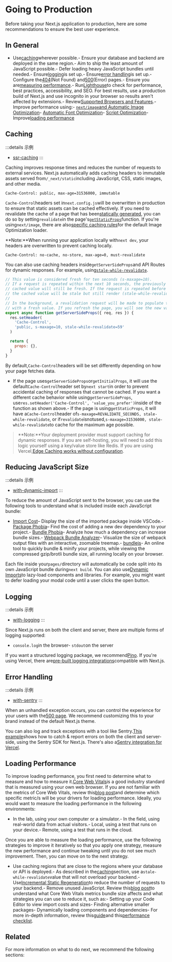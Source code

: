 # Going to Production

Before taking your Next.js application to production, here are some recommendations to ensure the best user experience.

## In General

- Use[caching](#caching)wherever possible.- Ensure your database and backend are deployed in the same region.- Aim to ship the least amount of JavaScript possible.- Defer loading heavy JavaScript bundles until needed.- Ensure[logging](#logging)is set up.- Ensure[error handling](#error-handling)is set up.- Configure the[404](/docs/advanced-features/custom-error-page#404-page)(Not Found) and[500](/docs/advanced-features/custom-error-page#500-page)(Error) pages.- Ensure you are[measuring performance](/docs/advanced-features/measuring-performance).- Run[Lighthouse](https://developers.google.com/web/tools/lighthouse)to check for performance, best practices, accessibility, and SEO. For best results, use a production build of Next.js and use incognito in your browser so results aren't affected by extensions.- Review[Supported Browsers and Features](/docs/basic-features/supported-browsers-features).- Improve performance using:- [`next/image`and Automatic Image Optimization](/docs/basic-features/image-optimization)- [Automatic Font Optimization](/docs/basic-features/font-optimization)- [Script Optimization](/docs/basic-features/script)- Improve[loading performance](#loading-performance)

## Caching

:::details 示例
- [ssr-caching](https://github.com/vercel/next.js/tree/canary/examples/ssr-caching)
:::

Caching improves response times and reduces the number of requests to external services. Next.js automatically adds caching headers to immutable assets served from`/_next/static`including JavaScript, CSS, static images, and other media.

```
Cache-Control: public, max-age=31536000, immutable

```

`Cache-Control`headers set in`next.config.js`will be overwritten in production to ensure that static assets can be cached effectively. If you need to revalidate the cache of a page that has been[statically generated](/docs/basic-features/pages#static-generation-recommended), you can do so by setting`revalidate`in the page's[`getStaticProps`](/docs/basic-features/data-fetching/get-static-props)function. If you're using`next/image`, there are also[specific caching rules](/docs/basic-features/image-optimization#caching)for the default Image Optimization loader.

**Note:**When running your application locally with`next dev`, your headers are overwritten to prevent caching locally.

```
Cache-Control: no-cache, no-store, max-age=0, must-revalidate

```

You can also use caching headers inside`getServerSideProps`and API Routes for dynamic responses. For example, using[`stale-while-revalidate`](https://web.dev/stale-while-revalidate/).

```jsx
// This value is considered fresh for ten seconds (s-maxage=10).
// If a request is repeated within the next 10 seconds, the previously
// cached value will still be fresh. If the request is repeated before 59 seconds,
// the cached value will be stale but still render (stale-while-revalidate=59).
//
// In the background, a revalidation request will be made to populate the cache
// with a fresh value. If you refresh the page, you will see the new value.
export async function getServerSideProps({ req, res }) {
  res.setHeader(
    'Cache-Control',
    'public, s-maxage=10, stale-while-revalidate=59'
  )

  return {
    props: {},
  }
}

```

By default,`Cache-Control`headers will be set differently depending on how your page fetches data.

- If the page uses`getServerSideProps`or`getInitialProps`, it will use the default`Cache-Control`header set by`next start`in order to prevent accidental caching of responses that cannot be cached. If you want a different cache behavior while using`getServerSideProps`, use`res.setHeader('Cache-Control', 'value_you_prefer')`inside of the function as shown above.- If the page is using`getStaticProps`, it will have a`Cache-Control`header of`s-maxage=REVALIDATE_SECONDS, stale-while-revalidate`, or if`revalidate`isnotused,`s-maxage=31536000, stale-while-revalidate`to cache for the maximum age possible.

> **Note:**Your deployment provider must support caching for dynamic responses. If you are self-hosting, you will need to add this logic yourself using a key/value store like Redis. If you are using Vercel,[Edge Caching works without configuration](https://vercel.com/docs/edge-network/caching?utm_source=next-site&utm_medium=docs&utm_campaign=next-website).

## Reducing JavaScript Size

:::details 示例
- [with-dynamic-import](https://github.com/vercel/next.js/tree/canary/examples/with-dynamic-import)
:::

To reduce the amount of JavaScript sent to the browser, you can use the following tools to understand what is included inside each JavaScript bundle:

- [Import Cost](https://marketplace.visualstudio.com/items?itemName=wix.vscode-import-cost)– Display the size of the imported package inside VSCode.- [Package Phobia](https://packagephobia.com/)– Find the cost of adding a new dev dependency to your project.- [Bundle Phobia](https://bundlephobia.com/)- Analyze how much a dependency can increase bundle sizes.- [Webpack Bundle Analyzer](https://github.com/vercel/next.js/tree/canary/packages/next-bundle-analyzer)– Visualize the size of webpack output files with an interactive, zoomable treemap.- [bundlejs](https://bundlejs.com/)- An online tool to quickly bundle & minify your projects, while viewing the compressed gzip/brotli bundle size, all running locally on your browser.

Each file inside your`pages/`directory will automatically be code split into its own JavaScript bundle during`next build`. You can also use[Dynamic Imports](/docs/advanced-features/dynamic-import)to lazy-load components and libraries. For example, you might want to defer loading your modal code until a user clicks the open button.

## Logging

:::details 示例
- [with-logging](https://github.com/Logflare/next-pino-logflare-logging-example)
:::

Since Next.js runs on both the client and server, there are multiple forms of logging supported:

- `console.log`in the browser- `stdout`on the server

If you want a structured logging package, we recommend[Pino](https://www.npmjs.com/package/pino). If you're using Vercel, there are[pre-built logging integrations](https://vercel.com/integrations#logging?utm_source=next-site&utm_medium=docs&utm_campaign=next-website)compatible with Next.js.

## Error Handling

:::details 示例
- [with-sentry](https://github.com/vercel/next.js/tree/canary/examples/with-sentry)
:::

When an unhandled exception occurs, you can control the experience for your users with the[500 page](/docs/advanced-features/custom-error-page#500-page). We recommend customizing this to your brand instead of the default Next.js theme.

You can also log and track exceptions with a tool like Sentry.[This example](https://github.com/vercel/next.js/tree/canary/examples/with-sentry)shows how to catch & report errors on both the client and server-side, using the Sentry SDK for Next.js. There's also a[Sentry integration for Vercel](https://vercel.com/integrations/sentry?utm_source=next-site&utm_medium=docs&utm_campaign=next-website).

## Loading Performance

To improve loading performance, you first need to determine what to measure and how to measure it.[Core Web Vitals](https://vercel.com/blog/core-web-vitals?utm_source=next-site&utm_medium=docs&utm_campaign=next-website)is a good industry standard that is measured using your own web browser. If you are not familiar with the metrics of Core Web Vitals, review this[blog post](https://vercel.com/blog/core-web-vitals?utm_source=next-site&utm_medium=docs&utm_campaign=next-website)and determine which specific metric/s will be your drivers for loading performance. Ideally, you would want to measure the loading performance in the following environments:

- In the lab, using your own computer or a simulator.- In the field, using real-world data from actual visitors.- Local, using a test that runs on your device.- Remote, using a test that runs in the cloud.

Once you are able to measure the loading performance, use the following strategies to improve it iteratively so that you apply one strategy, measure the new performance and continue tweaking until you do not see much improvement. Then, you can move on to the next strategy.

- Use caching regions that are close to the regions where your database or API is deployed.- As described in the[caching](#caching)section, use a`stale-while-revalidate`value that will not overload your backend.- Use[Incremental Static Regeneration](/docs/basic-features/data-fetching#incremental-static-regeneration)to reduce the number of requests to your backend.- Remove unused JavaScript. Review this[blog post](https://calibreapp.com/blog/bundle-size-optimization)to understand what Core Web Vitals metrics bundle size affects and what strategies you can use to reduce it, such as:- Setting up your Code Editor to view import costs and sizes- Finding alternative smaller packages- Dynamically loading components and dependencies- For more in-depth information, review this[guide](https://papyrus.dev/@PapyrusBlog/how-we-reduced-next.js-page-size-by-3.5x-and-achieved-a-98-lighthouse-score)and this[performance checklist](https://dev.to/endymion1818/nextjs-performance-checklist-5gjb).

## Related

For more information on what to do next, we recommend the following sections:


